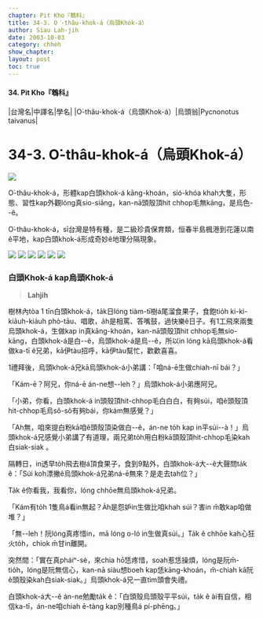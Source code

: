 ```yaml
---
chapter: Pit Kho『鵯科』
title: 34-3. O͘-thâu-khok-á（烏頭Khok-á）
author: Siau Lah-jih
date: 2003-10-03
category: chheh
show_chapter: 
layout: post
toc: true
---
```


#### 34. Pit Kho『鵯科』


|台灣名|中譯名|學名|
|O͘-thâu-khok-á（烏頭Khok-á）|烏頭翁|Pycnonotus taivanus|

# 34-3. O͘-thâu-khok-á（烏頭Khok-á）

![](../too5/34/34-3-5.O͘-thâu-khok-á.jpg)


O͘-thâu-khok-á，形體kap白頭khok-á kāng-khoán，sió-khóa khah大隻，形態、習性kap外觀lóng真sio-siāng，kan-nā頭殼頂hit chhop毛無kāng，是烏色--ê。

O͘-thâu-khok-á，sī台灣是特有種，是二級珍貴保育類，恒春半島楓港到花蓮以南ê平地，kap白頭khok-á形成奇妙ê地理分隔現象。


![](../too5/34/34-3-4.O͘-thâu-khok-á.jpg)
![](../too5/34/34-3-1.O͘-thâu-khok-á.jpg)
![](../too5/34/34-3-2.O͘-thâu-khok-á.jpg)
![](../too5/34/34-3-3.O͘-thâu-khok-á.jpg)
![](../too5/34/34-3-6.O͘-thâu-khok-á.jpg)
![](../too5/34/34-3-7.O͘-thâu-khok-á.jpg)


### **白頭Khok-á kap烏頭Khok-á**
>**Lahjih**

樹林內tòa 1 tīn白頭khok-á，ta̍k日lóng tiàm-tī樹á尾溜食果子，食飽tio̍h ki-ki-kia̍uh-kia̍uh phò-tāu、唱歌，a̍h是相罵、答嘴鼓，過快樂ê日子。有1工飛來兩隻烏頭khok-á，生做kap in真kāng-khoán，kan-nā頭殼頂hit chhop毛無sio-kāng，白頭khok-á是白--ê，烏頭khok-á是烏--ê，所以in lóng kā烏頭khok-á看做ka-tī ê兄弟，kā伊tàu招呼，kā伊tàu幫忙，歡歡喜喜。

1禮拜後，烏頭khok-á兄kā烏頭khok-á小弟講：「咱ná-ē生做chiah-nī bái？」

「Kám-ē？阿兄，你ná-ē án-ne想--leh？」烏頭khok-á小弟應阿兄。
 
「小弟，你看，白頭khok-á in頭殼頂hit-chhop毛白白白，有夠súi，咱ê頭殼頂hit-chhop毛烏sô-sô有夠bái，你kám無感覺？」 

「Ah無，咱來提白粉kā咱ê頭殼頂染做白--ê，án-ne to̍h kap in平súi--à！」烏頭khok-á兄感覺小弟講了有道理，兩兄弟to̍h用白粉kā頭殼頂hit-chhop毛染kah白siak-siak 。

隔轉日，in透早to̍h飛去樹á頂食果子，食到9點外，白頭khok-á大--ê大聲問ta̍k ê：「Súi koh漂撇ê烏頭khok-á兄弟ná-ē無來？是走去tah位？」

Ta̍k ê你看我，我看你，lóng chhōe無烏頭khok-á兄弟。 

「Kám有to̍h 1隻鳥á看in無起？A̍h是怨妒in生做比咱khah súi？害in m̄敢kap咱做堆？」

「無--leh！阮lóng真疼惜in，mā lóng o-ló in生做真súi。」Ta̍k ê chhōe kah心狂火to̍h，chiok m̄甘in離開。

突然間：「實在真pháiⁿ-sè，來chia hō͘恁疼惜，soah惹恁操煩，lóng是阮m̄-tio̍h，lóng是阮無信心，kan-nā siàu想boeh kap恁kāng-khoán，m̄-chiah kā阮ê頭殼染kah白siak-siak。」烏頭khok-á兄一直tìm頭會失禮。 

白頭khok-á大--ê án-ne勉勵ta̍k ê：「白頭殼烏頭殼平平súi，ta̍k ê ài有自信，相信ka-tī，án-ne咱chiah ē-tàng kap別種鳥á pí-phēng。」

